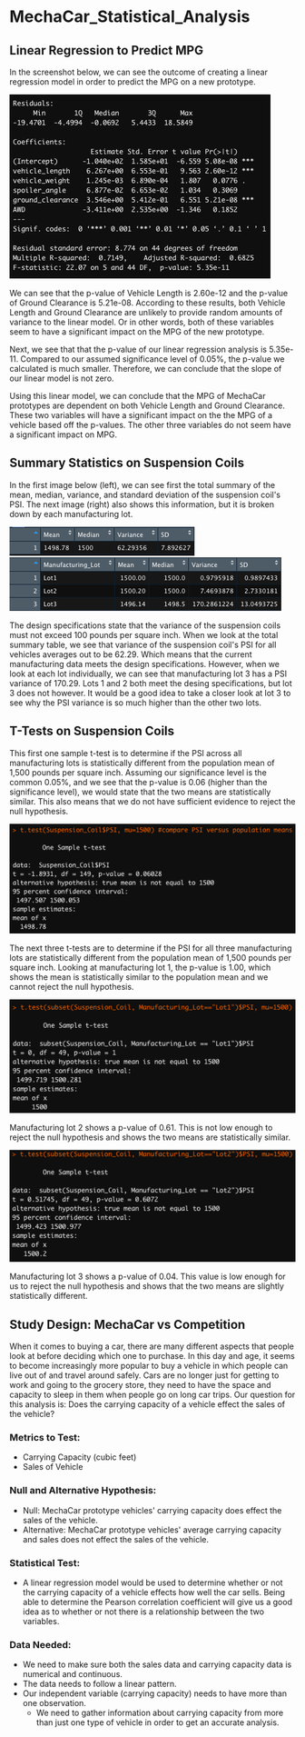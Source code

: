 # MechaCar_Statistical_Analysis

## Linear Regression to Predict MPG
In the screenshot below, we can see the outcome of creating a linear regression model in order to predict the MPG on a new prototype.

![LinearRegression](https://github.com/RyleeJensen/MechaCar_Statistical_Analysis/blob/main/Images/Linear_Regression.png)

We can see that the p-value of Vehicle Length is 2.60e-12 and the p-value of Ground Clearance is 5.21e-08. According to these results, both Vehicle Length and Ground Clearance are unlikely to provide random amounts of variance to the linear model. Or in other words, both of these variables seem to have a significant impact on the MPG of the new prototype.

Next, we see that that the p-value of our linear regression analysis is 5.35e-11. Compared to our assumed significance level of 0.05%, the p-value we calculated is much smaller. Therefore, we can conclude that the slope of our linear model is not zero.

Using this linear model, we can conclude that the MPG of MechaCar prototypes are dependent on both Vehicle Length and Ground Clearance. These two variables will have a significant impact on the the MPG of a vehicle based off the p-values. The other three variables do not seem have a significant impact on MPG.

## Summary Statistics on Suspension Coils
In the first image below (left), we can see first the total summary of the mean, median, variance, and standard deviation of the suspension coil's PSI. The next image (right) also shows this information, but it is broken down by each manufacturing lot.

![TotalSummary](https://github.com/RyleeJensen/MechaCar_Statistical_Analysis/blob/main/Images/Total_Summary.png)
![LotSummary](https://github.com/RyleeJensen/MechaCar_Statistical_Analysis/blob/main/Images/Lot_Summary.png)

The design specifications state that the variance of the suspension coils must not exceed 100 pounds per square inch. When we look at the total summary table, we see that variance of the suspension coil's PSI for all vehicles averages out to be 62.29. Which means that the current manufacturing data meets the design specifications. However, when we look at each lot individually, we can see that manufacturing lot 3 has a PSI variance of 170.29. Lots 1 and 2 both meet the desing specifications, but lot 3 does not however. It would be a good idea to take a closer look at lot 3 to see why the PSI variance is so much higher than the other two lots.

## T-Tests on Suspension Coils
This first one sample t-test is to determine if the PSI across all manufacturing lots is statistically different from the population mean of 1,500 pounds per square inch. Assuming our significance level is the common 0.05%, and we see that the p-value is 0.06 (higher than the significance level), we would state that the two means are statistically similar. This also means that we do not have sufficient evidence to reject the null hypothesis.

![T-Test1](https://github.com/RyleeJensen/MechaCar_Statistical_Analysis/blob/main/Images/T_Test1.png)

The next three t-tests are to determine if the PSI for all three manufacturing lots are statistically different from the population mean of 1,500 pounds per square inch. Looking at manufacturing lot 1, the p-value is 1.00, which shows the mean is statistically similar to the population mean and we cannot reject the null hypothesis.

![T-Test2](https://github.com/RyleeJensen/MechaCar_Statistical_Analysis/blob/main/Images/T_Test2.png)

Manufacturing lot 2 shows a p-value of 0.61. This is not low enough to reject the null hypothesis and shows the two means are statistically similar.

![T-Test3](https://github.com/RyleeJensen/MechaCar_Statistical_Analysis/blob/main/Images/T_Test3.png)

Manufacturing lot 3 shows a p-value of 0.04. This value is low enough for us to reject the null hypothesis and shows that the two means are slightly statistically different.

## Study Design: MechaCar vs Competition
When it comes to buying a car, there are many different aspects that people look at before deciding which one to purchase. In this day and age, it seems to become increasingly more popular to buy a vehicle in which people can live out of and travel around safely. Cars are no longer just for getting to work and going to the grocery store, they need to have the space and capacity to sleep in them when people go on long car trips. Our question for this analysis is: Does the carrying capacity of a vehicle effect the sales of the vehicle?

### Metrics to Test:
  - Carrying Capacity (cubic feet)
  - Sales of Vehicle

### Null and Alternative Hypothesis:
  - Null: MechaCar prototype vehicles' carrying capacity does effect the sales of the vehicle.
  - Alternative: MechaCar prototype vehicles' average carrying capacity and sales does not effect the sales of the vehicle.

### Statistical Test:
  - A linear regression model would be used to determine whether or not the carrying capacity of a vehicle effects how well the car sells. Being able to determine the Pearson correlation coefficient will give us a good idea as to whether or not there is a relationship between the two variables.

### Data Needed:
  - We need to make sure both the sales data and carrying capacity data is numerical and continuous.
  - The data needs to follow a linear pattern.
  - Our independent variable (carrying capacity) needs to have more than one observation.
    - We need to gather information about carrying capacity from more than just one type of vehicle in order to get an accurate analysis.
